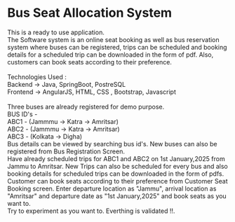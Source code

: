 # Bus Seat Allocation System
This is a ready to use application.<br>
The Software system is an online seat booking as well as bus reservation system where buses can be registered, trips can be scheduled and booking details for a scheduled trip can be downloaded in the form of pdf. Also, customers can book seats according to their preference.<br>
<br>Technologies Used :<br>
Backend -> Java, SpringBoot, PostreSQL<br>
Frontend -> AngularJS, HTML, CSS , Bootstrap, Javascript<br><br>
Three buses are already registered for demo purpose.<br>
BUS ID's - <br>
ABC1 - (Jammmu -> Katra -> Amritsar)<br>
ABC2 - (Jammmu -> Katra -> Amritsar)<br>
ABC3 - (Kolkata -> Digha)<br>
Bus details can be viewed by searching bus id's. New buses can also be registered from Bus Registration Screen. <br>
Have already scheduled trips for ABC1 and ABC2 on 1st January,2025 from Jammu to Amritsar. New Trips can also be scheduled for every bus and also booking details for scheduled trips can be downloaded in the form of pdfs. <br>
Customer can book seats according to their preference from Customer Seat Booking screen. Enter departure location as "Jammu", arrival location as "Amritsar" and departure date as "1st January,2025" and book seats as you want to. <br>
Try to experiment as you want to. Everthing is validated !!.
